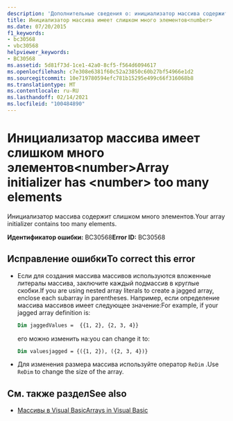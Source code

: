 ```yaml
---
description: 'Дополнительные сведения о: инициализатор массива содержит <number> слишком много элементов'
title: Инициализатор массива имеет слишком много элементов<number>
ms.date: 07/20/2015
f1_keywords:
- bc30568
- vbc30568
helpviewer_keywords:
- BC30568
ms.assetid: 5d81f73d-1ce1-42a0-8cf5-f564d6094617
ms.openlocfilehash: c7e308e6381f60c52a23850c60b27bf54966e1d2
ms.sourcegitcommit: 10e719780594efc781b15295e499c66f316068b8
ms.translationtype: MT
ms.contentlocale: ru-RU
ms.lasthandoff: 02/14/2021
ms.locfileid: "100484890"
---
```

# <a name="array-initializer-has-number-too-many-elements"></a><span data-ttu-id="03618-103">Инициализатор массива имеет слишком много элементов\<number></span><span class="sxs-lookup"><span data-stu-id="03618-103">Array initializer has \<number> too many elements</span></span>

<span data-ttu-id="03618-104">Инициализатор массива содержит слишком много элементов.</span><span class="sxs-lookup"><span data-stu-id="03618-104">Your array initializer contains too many elements.</span></span>

<span data-ttu-id="03618-105">**Идентификатор ошибки:** BC30568</span><span class="sxs-lookup"><span data-stu-id="03618-105">**Error ID:** BC30568</span></span>

## <a name="to-correct-this-error"></a><span data-ttu-id="03618-106">Исправление ошибки</span><span class="sxs-lookup"><span data-stu-id="03618-106">To correct this error</span></span>

- <span data-ttu-id="03618-107">Если для создания массива массивов используются вложенные литералы массива, заключите каждый подмассив в круглые скобки.</span><span class="sxs-lookup"><span data-stu-id="03618-107">If you are using nested array literals to create a jagged array, enclose each subarray in parentheses.</span></span> <span data-ttu-id="03618-108">Например, если определение массива массивов имеет следующее значение:</span><span class="sxs-lookup"><span data-stu-id="03618-108">For example, if your jagged array definition is:</span></span>

  ```vb
  Dim jaggedValues =  {{1, 2}, {2, 3, 4}}
  ```

  <span data-ttu-id="03618-109">его можно изменить на:</span><span class="sxs-lookup"><span data-stu-id="03618-109">you can change it to:</span></span>

  ```vb
  Dim valuesjagged = {({1, 2}), ({2, 3, 4})}
  ```

- <span data-ttu-id="03618-110">Для изменения размера массива используйте оператор `ReDim` .</span><span class="sxs-lookup"><span data-stu-id="03618-110">Use `ReDim` to change the size of the array.</span></span>

## <a name="see-also"></a><span data-ttu-id="03618-111">См. также раздел</span><span class="sxs-lookup"><span data-stu-id="03618-111">See also</span></span>

- [<span data-ttu-id="03618-112">Массивы в Visual Basic</span><span class="sxs-lookup"><span data-stu-id="03618-112">Arrays in Visual Basic</span></span>](../programming-guide/language-features/arrays/index.md)
